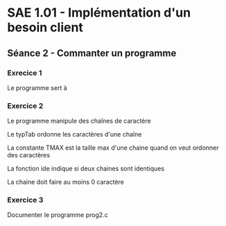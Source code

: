 # SAE 1.01 - Implémentation d'un besoin client
## Séance 2 - Commanter un programme

### Exrecice 1

Le programme sert à

### Exercice 2

Le programme manipule des chaînes de caractère
    

Le typTab ordonne les caractères d'une chaîne

La constante TMAX est la taille max d'une chaine quand on veut ordonner des caractères

La fonction ide indique si deux chaines sont identiques


La chaine doit faire au moins 0 caractère

### Exercice 3

Documenter le programme prog2.c

